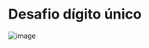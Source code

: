 # Desafio dígito único

![image](https://user-images.githubusercontent.com/20905952/122465044-f4d6fa80-cf8d-11eb-9788-f6edc09a248c.png)
